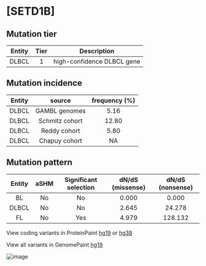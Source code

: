 # [SETD1B]

## Mutation tier

|Entity|Tier|Description               |
|:------:|:----:|--------------------------|
|DLBCL |1   |high-confidence DLBCL gene|
## Mutation incidence

|Entity|source        |frequency (%)|
|:------:|:--------------:|:-------------:|
|DLBCL |GAMBL genomes | 5.16        |
|DLBCL |Schmitz cohort|12.80        |
|DLBCL |Reddy cohort  | 5.80        |
|DLBCL |Chapuy cohort |   NA        |

## Mutation pattern

|Entity|aSHM|Significant selection|dN/dS (missense)|dN/dS (nonsense)|
|:------:|:----:|:---------------------:|:----------------:|:----------------:|
|BL    |No  |No                   |0.000           |  0.000         |
|DLBCL |No  |No                   |2.645           | 24.278         |
|FL    |No  |Yes                  |4.979           |128.132         |



View coding variants in ProteinPaint [hg19](https://www.bcgsc.ca/downloads/morinlab/GAMBL/test/genes/SETD1B_protein.html)  or [hg38](https://www.bcgsc.ca/downloads/morinlab/GAMBL/test/genes/SETD1B_protein_hg38.html)

View all variants in GenomePaint [hg19](https://www.bcgsc.ca/downloads/morinlab/GAMBL/test/genes/SETD1B.html)

![image](../../images/proteinpaint/SETD1B.svg)
